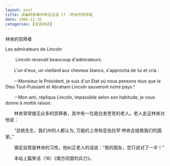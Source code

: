 ```yaml
---
layout: post
title: 读幽默故事学鲜活法语 17 -林肯的崇拜者
date: 2008-12-16
categories: [双语阅读]  
---
```


林肯的崇拜者

Les admirateurs de Lincoln





　　 Lincoln recevait beaucoup d'admirateurs.

　　L'un d'eux, un vieillard aux cheveux blancs, s'approcha de lui et cria :

　　--Monsieur le Président, je suis d'un Etat où nous pensons tous que le Dieu Tout-Puissant et Abraham Lincoln sauveront notre pays !

　　--Mon ami, répliqua Lincoln, impassible selon son habitude, je vous donne à moitié raison.

　　林肯常常接见众多的崇拜者，其中有一位是白发苍苍的老人。老人走近林肯对他说：　　

　　“总统先生，我们州的人都认为, 万能的上帝和亚伯拉罕·林肯会拯救我们的国家。”

　　镇定自若是林肯的习性，他纠正老人的话说：“我的朋友，您只说对了一半！”



　　本站上篇笑话（16）《南方同盟的兵力》。
